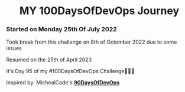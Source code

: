 <h1 align=center>
  MY 100DaysOfDevOps Journey
</h1>

### Started on Monday 25th Of July 2022

Took break from this challenge on 8th of Octomber 2022 due to some issues

Resumed on the 25th of April 2023

It's Day 95 of my #100DaysOfDevOps Challenge🚀🚀🚀

Inspired by: MichealCade's [**90DaysOfDevOps**](https://github.com/MichaelCade/90DaysOfDevOps)
